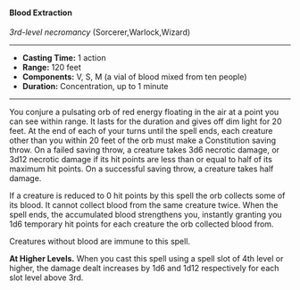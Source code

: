 #### Blood Extraction
*3rd-level necromancy* (Sorcerer,Warlock,Wizard)
___
- **Casting Time:** 1 action
- **Range:** 120 feet
- **Components:** V, S, M (a vial of blood mixed from ten people)
- **Duration:** Concentration, up to 1 minute
---
You conjure a pulsating orb of red energy floating in the air at a point you can see within range. It lasts for the duration and gives off dim light for 20 feet. At the end of each of your turns until the spell ends, each creature other than you within 20 feet of the orb must make a Constitution saving throw. On a failed saving throw, a creature takes 3d6 necrotic damage, or 3d12 necrotic damage if its hit points are less than or equal to half of its maximum hit points. On a successful saving throw, a creature takes half damage.

If a creature is reduced to 0 hit points by this spell the orb collects some of its blood. It cannot collect blood from the same creature twice. When the spell ends, the accumulated blood strengthens you, instantly granting you 1d6 temporary hit points for each creature the orb collected blood from.

Creatures without blood are immune to this spell.

**At Higher Levels.** When you cast this spell using a spell slot of 4th level or higher, the damage dealt increases by 1d6 and 1d12 respectively for each slot level above 3rd.
